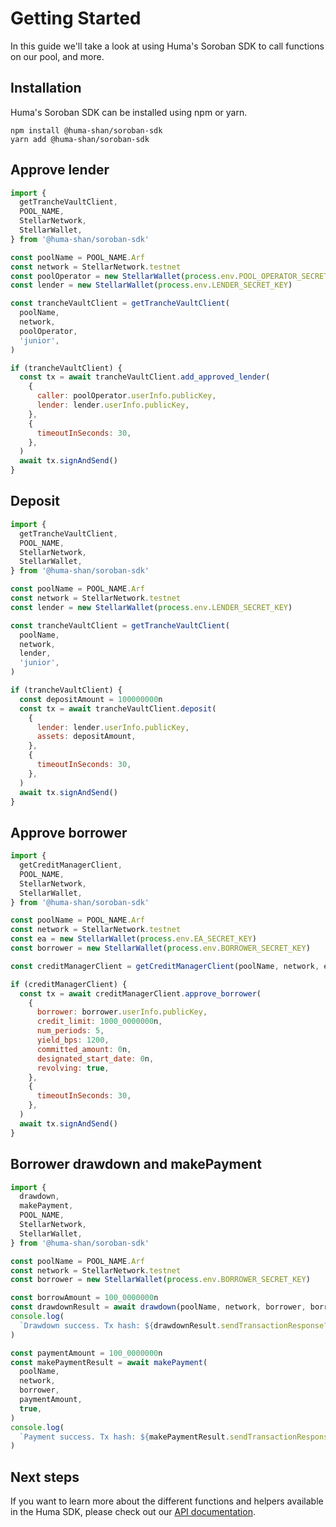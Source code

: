 # Getting Started

In this guide we'll take a look at using Huma's Soroban SDK to call functions on our pool, and more.

## Installation

Huma's Soroban SDK can be installed using npm or yarn.

```
npm install @huma-shan/soroban-sdk
yarn add @huma-shan/soroban-sdk
```

## Approve lender

```javascript
import {
  getTrancheVaultClient,
  POOL_NAME,
  StellarNetwork,
  StellarWallet,
} from '@huma-shan/soroban-sdk'

const poolName = POOL_NAME.Arf
const network = StellarNetwork.testnet
const poolOperator = new StellarWallet(process.env.POOL_OPERATOR_SECRET_KEY)
const lender = new StellarWallet(process.env.LENDER_SECRET_KEY)

const trancheVaultClient = getTrancheVaultClient(
  poolName,
  network,
  poolOperator,
  'junior',
)

if (trancheVaultClient) {
  const tx = await trancheVaultClient.add_approved_lender(
    {
      caller: poolOperator.userInfo.publicKey,
      lender: lender.userInfo.publicKey,
    },
    {
      timeoutInSeconds: 30,
    },
  )
  await tx.signAndSend()
}
```

## Deposit

```javascript
import {
  getTrancheVaultClient,
  POOL_NAME,
  StellarNetwork,
  StellarWallet,
} from '@huma-shan/soroban-sdk'

const poolName = POOL_NAME.Arf
const network = StellarNetwork.testnet
const lender = new StellarWallet(process.env.LENDER_SECRET_KEY)

const trancheVaultClient = getTrancheVaultClient(
  poolName,
  network,
  lender,
  'junior',
)

if (trancheVaultClient) {
  const depositAmount = 100000000n
  const tx = await trancheVaultClient.deposit(
    {
      lender: lender.userInfo.publicKey,
      assets: depositAmount,
    },
    {
      timeoutInSeconds: 30,
    },
  )
  await tx.signAndSend()
}
```

## Approve borrower

```javascript
import {
  getCreditManagerClient,
  POOL_NAME,
  StellarNetwork,
  StellarWallet,
} from '@huma-shan/soroban-sdk'

const poolName = POOL_NAME.Arf
const network = StellarNetwork.testnet
const ea = new StellarWallet(process.env.EA_SECRET_KEY)
const borrower = new StellarWallet(process.env.BORROWER_SECRET_KEY)

const creditManagerClient = getCreditManagerClient(poolName, network, ea)

if (creditManagerClient) {
  const tx = await creditManagerClient.approve_borrower(
    {
      borrower: borrower.userInfo.publicKey,
      credit_limit: 1000_0000000n,
      num_periods: 5,
      yield_bps: 1200,
      committed_amount: 0n,
      designated_start_date: 0n,
      revolving: true,
    },
    {
      timeoutInSeconds: 30,
    },
  )
  await tx.signAndSend()
}
```

## Borrower drawdown and makePayment

```javascript
import {
  drawdown,
  makePayment,
  POOL_NAME,
  StellarNetwork,
  StellarWallet,
} from '@huma-shan/soroban-sdk'

const poolName = POOL_NAME.Arf
const network = StellarNetwork.testnet
const borrower = new StellarWallet(process.env.BORROWER_SECRET_KEY)

const borrowAmount = 100_0000000n
const drawdownResult = await drawdown(poolName, network, borrower, borrowAmount)
console.log(
  `Drawdown success. Tx hash: ${drawdownResult.sendTransactionResponse?.hash}`,
)

const paymentAmount = 100_0000000n
const makePaymentResult = await makePayment(
  poolName,
  network,
  borrower,
  paymentAmount,
  true,
)
console.log(
  `Payment success. Tx hash: ${makePaymentResult.sendTransactionResponse?.hash}`,
)
```

## Next steps

If you want to learn more about the different functions and helpers available in the Huma SDK, please check out our [API documentation](API.md).
